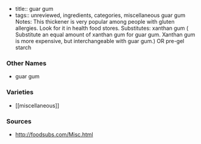- title:: guar gum
- tags:: unreviewed, ingredients, categories, miscellaneous
guar gum Notes: This thickener is very popular among people with gluten allergies. Look for it in health food stores. Substitutes: xanthan gum ( Substitute an equal amount of xanthan gum for guar gum. Xanthan gum is more expensive, but interchangeable with guar gum.) OR pre-gel starch

### Other Names

* guar gum

### Varieties

* [[miscellaneous]]

### Sources
* http://foodsubs.com/Misc.html
